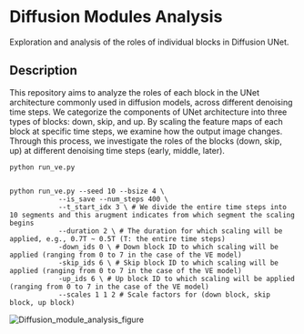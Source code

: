 # Diffusion Modules Analysis
Exploration and analysis of the roles of individual blocks in Diffusion UNet.

## Description
This repository aims to analyze the roles of each block in the UNet architecture commonly used in diffusion models, across different denoising time steps. We categorize the components of UNet architecture into three types of blocks: down, skip, and up. By scaling the feature maps of each block at specific time steps, we examine how the output image changes. Through this process, we investigate the roles of the blocks (down, skip, up) at different denoising time steps (early, middle, later).

```
python run_ve.py


python run_ve.py --seed 10 --bsize 4 \
            --is_save --num_steps 400 \
            --t_start_idx 3 \ # We divide the entire time steps into 10 segments and this arugment indicates from which segment the scaling begins
            --duration 2 \ # The duration for which scaling will be applied, e.g., 0.7T ~ 0.5T (T: the entire time steps)
            -down_ids 0 \ # Down block ID to which scaling will be applied (ranging from 0 to 7 in the case of the VE model)
            -skip_ids 6 \ # Skip block ID to which scaling will be applied (ranging from 0 to 7 in the case of the VE model)
            -up_ids 6 \ # Up block ID to which scaling will be applied (ranging from 0 to 7 in the case of the VE model)
            --scales 1 1 2 # Scale factors for (down block, skip block, up block) 
```


![Diffusion_module_analysis_figure](https://github.com/user-attachments/assets/8770ea79-7610-4eaf-8964-3edd9c8dc90e)
